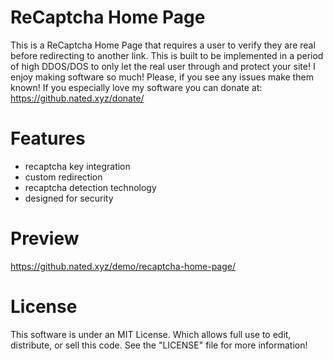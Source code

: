 ReCaptcha Home Page 
====================================

This is a ReCaptcha Home Page that requires a user to verify they are real before redirecting to another link.
This is built to be implemented in a period of high DDOS/DOS to only let the real user through and protect your site!
I enjoy making software so much! Please, if you see any issues make them known! If you especially love
my software you can donate at: https://github.nated.xyz/donate/

Features
===============
* recaptcha key integration
* custom redirection
* recaptcha detection technology
* designed for security

Preview
===============
https://github.nated.xyz/demo/recaptcha-home-page/

License
==========
This software is under an MIT License. Which allows full use to edit, distribute, or sell this code.
See the "LICENSE" file for more information!
